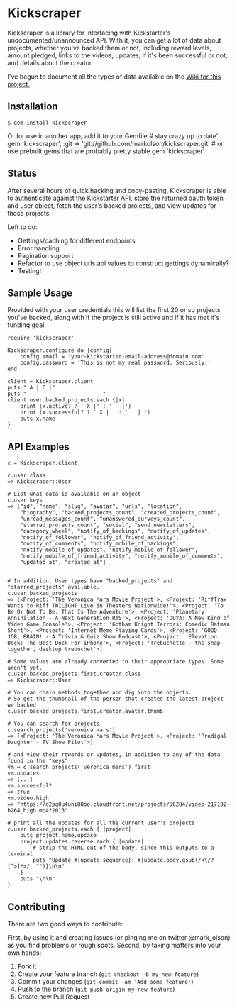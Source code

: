 # Kickscraper

Kickscraper is a library for interfacing with Kickstarter's undocumented/unannounced API. With it, you can get a lot of data about projects, whether you've backed them or not, including reward levels, amount pledged, links to the videos, updates, if it's been successful or not, and details about the creator.

I've begun to document all the types of data available on the <a href="https://github.com/markolson/kickscraper/wiki/Datatypes">Wiki for this project.</a> 

## Installation

    $ gem install kickscraper

Or for use in another app, add it to your Gemfile 
   	# stay crazy up to date'
    gem 'kickscraper', :git => 'git://github.com/markolson/kickscraper.git' 
    # or use prebuilt gems that are probably pretty stable
    gem 'kickscraper'

## Status

After several hours of quick hacking and copy-pasting, Kickscraper is able to authenticate against the Kickstarter API, store the returned oauth token and user object, fetch the user's backed projects, and view updates for those projects. 

Left to do:

 * Gettings/caching for different endpoints
 * Error handling
 * Pagination support
 * Refactor to use object.urls.api values to construct gettings dynamically?
 * Testing!

## Sample Usage

Provided with your user credentials this will list the first 20 or so projects you've backed, along with if the project is still active and if it has met it's funding goal.

	require 'kickscraper'

	Kickscraper.configure do |config|
		config.email = 'your-kickstarter-email-address@domain.com'
		config.password = 'This is not my real password. Seriously.'
	end

	client = Kickscraper.client
	puts " A | C |"
	puts "------------------------"
	client.user.backed_projects.each {|x| 
		print (x.active? ? ' X |' : '   |')
		print (x.successful? ? ' X | ' : '   | ')
		puts x.name
	}

## API Examples
	c = Kickscraper.client

    c.user.class
    => Kickscraper::User

	# List what data is available on an object
	c.user.keys
	=> ["id", "name", "slug", "avatar", "urls", "location", 
		"biography", "backed_projects_count", "created_projects_count", 
		"unread_messages_count", "unanswered_surveys_count", 
		"starred_projects_count", "social", "send_newsletters", 
		"category_wheel", "notify_of_backings", "notify_of_updates", 
		"notify_of_follower", "notify_of_friend_activity", 
		"notify_of_comments", "notify_mobile_of_backings", 
		"notify_mobile_of_updates", "notify_mobile_of_follower", 
		"notify_mobile_of_friend_activity", "notify_mobile_of_comments", 
		"updated_at", "created_at"]


	# In addition, User types have "backed_projects" and "starred_projects" available.
	c.user.backed_projects
	=> [<Project: 'The Veronica Mars Movie Project'>, <Project: 'RiffTrax Wants to Riff TWILIGHT Live in Theaters Nationwide!'>, <Project: 'To Be Or Not To Be: That Is The Adventure'>, <Project: 'Planetary Annihilation - A Next Generation RTS'>, <Project: 'OUYA: A New Kind of Video Game Console'>, <Project: 'Gotham Knight Terrors: Comedic Batman Short'>, <Project: 'Internet Meme Playing Cards'>, <Project: 'GOOD JOB, BRAIN! - A Trivia & Quiz Show Podcast'>, <Project: 'Elevation Dock: The Best Dock For iPhone'>, <Project: 'Trebuchette - the snap-together, desktop trebuchet'>]

	# Some values are already converted to their appropriate types. Some aren't yet.
	c.user.backed_projects.first.creator.class
	=> Kickscraper::User

	# You can chain methods together and dig into the objects.
	# So get the thumbnail of the person that created the latest project we backed
    c.user.backed_projects.first.creator.avatar.thumb

	# You can search for projects
	c.search_projects('veronica mars')
	=> [<Project: 'The Veronica Mars Movie Project'>, <Project: 'Prodigal Daughter - TV Show Pilot'>]

	# and view their rewards or updates, in addition to any of the data found in the "keys"
	vm = c.search_projects('veronica mars').first
	vm.updates
	=> [...]
	vm.successful?
	=> true
	vm.video.high
	=> "https://d2pq0u4uni88oo.cloudfront.net/projects/56284/video-217182-h264_high.mp4?2013"

	# print all the updates for all the current user's projects
    c.user.backed_projects.each { |project|
    	puts project.name.upcase
    	project.updates.reverse.each { |update|
    		# strip the HTML out of the body, since this outputs to a terminal
    		puts "Update #{update.sequence}: #{update.body.gsub(/<\/?[^>]*>/, "")}\n\n"
    	}
    	puts "\n\n"
    }

## Contributing

There are two good ways to contribute: 

First, by using it and creating Issues (or pinging me on twitter @mark_olson) as you find problems or rough spots. Second, by taking matters into your own hands:

1. Fork it
2. Create your feature branch (`git checkout -b my-new-feature`)
3. Commit your changes (`git commit -am 'Add some feature'`)
4. Push to the branch (`git push origin my-new-feature`)
5. Create new Pull Request
